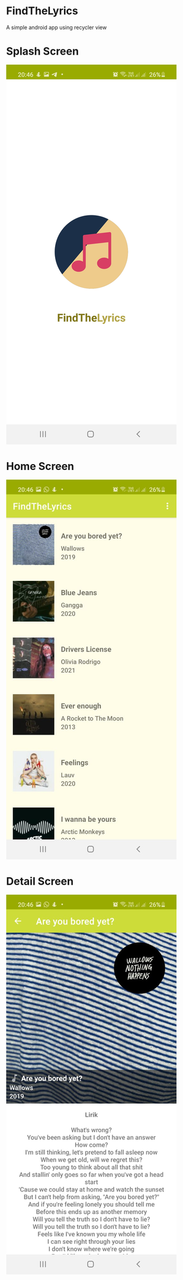 # FindTheLyrics
A simple android app using recycler view

# Splash Screen
![alt text](https://github.com/deanira/FindTheLyrics/blob/main/documentation/splashscreen.jpg?raw=true)

# Home Screen
![alt text](https://github.com/deanira/FindTheLyrics/blob/main/documentation/home.jpg?raw=true)

# Detail Screen
![alt text](https://github.com/deanira/FindTheLyrics/blob/main/documentation/detail.jpg?raw=true)
